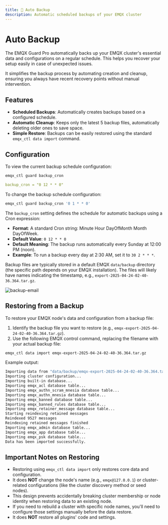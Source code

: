 ```yaml
---
title: 💾 Auto Backup
description: Automatic scheduled backups of your EMQX cluster
---
```


# Auto Backup

The EMQX Guard Pro automatically backs up your EMQX cluster's essential data and configurations on a regular schedule. This helps you recover your setup easily in case of unexpected issues.

It simplifies the backup process by automating creation and cleanup, ensuring you always have recent recovery points without manual intervention.

## Features

- **Scheduled Backups**: Automatically creates backups based on a configured schedule.
- **Automatic Cleanup**: Keeps only the latest 5 backup files, automatically deleting older ones to save space.
- **Simple Restore**: Backups can be easily restored using the standard `emqx_ctl data import` command.

## Configuration
To view the current backup schedule configuration:

```bash
emqx_ctl guard backup_cron
```
```yaml
backup_cron = "0 12 * * 0"
```

To change the backup schedule configuration:

```bash
emqx_ctl guard backup_cron '0 1 * * 0'
```

The `backup_cron` setting defines the schedule for automatic backups using a Cron expression:

- **Format**: A standard Cron string: Minute Hour DayOfMonth Month DayOfWeek.
- **Default Value**: `0 12 * * 0`
- **Default Meaning**: The backup runs automatically every Sunday at 12:00 PM (noon).
- **Example**: To run a backup every day at 2:30 AM, set it to `30 2 * * *`.

Backup files are typically stored in a default EMQX `data/backup` directory (the specific path depends on your EMQX installation). The files will likely have names indicating the timestamp, e.g., `export-2025-04-24-02-40-36.364.tar.gz`.

![backup-email](/img/backup-email.png)

## Restoring from a Backup

To restore your EMQX node's data and configuration from a backup file:

1. Identify the backup file you want to restore (e.g., `emqx-export-2025-04-24-02-40-36.364.tar.gz`).
2. Use the following EMQX control command, replacing the filename with your actual backup file:

```bash
emqx_ctl data import emqx-export-2025-04-24-02-40-36.364.tar.gz
```
Example output:
```bash
Importing data from "data/backup/emqx-export-2025-04-24-02-40-36.364.tar.gz"...
Importing cluster configuration...
Importing built-in database...
Importing emqx_acl database table...
Importing emqx_authn_scram_mnesia database table...
Importing emqx_authn_mnesia database table...
Importing emqx_banned database table...
Importing emqx_banned_rules database table...
Importing emqx_retainer_message database table...
Starting reindexing retained messages
Reindexed 9527 messages
Reindexing retained messages finished
Importing emqx_admin database table...
Importing emqx_app database table...
Importing emqx_psk database table...
Data has been imported successfully.
```

## Important Notes on Restoring

- Restoring using `emqx_ctl data import` only restores core data and configuration.
- It does **NOT** change the node's name (e.g., `emqx@127.0.0.1`) or cluster-related configurations (like the cluster discovery method or seed nodes).
- This design prevents accidentally breaking cluster membership or node identity when restoring data to an existing node.
- If you need to rebuild a cluster with specific node names, you'll need to configure those settings manually before the data restore.
- It does **NOT** restore all plugins' code and settings.
